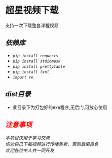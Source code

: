 # **超星视频下载** 
支持一次下载整套课程视频
## *依赖库*
+ *`pip install requests`*
+ *`pip install stdiomask`*
+ *`pip install prettytable`*
+ *`pip install lxml`*
+ *`import re`*


## *dist目录*

+ 此目录下为打包好的exe程序,无后门,可放心使用

## <font color=red>*注意事项*</font>
*本项目仅用于学习交流*  
*切勿将已下载视频进行传播售卖，否则后果自负*  
*欢迎各位牛人共一同开发*
